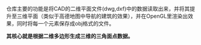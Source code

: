 仓库主要的功能是将CAD的二维平面文件(dwg,dxf)中的数据读取出来，并将其提升至三维平面（类似于高德地图中导航的建筑的效果），并在OpenGL里渲染出效果，同时将每一个元素保存成obj格式的文件。

**其核心就是根据二维多边形生成三维的三角面点数据。**

